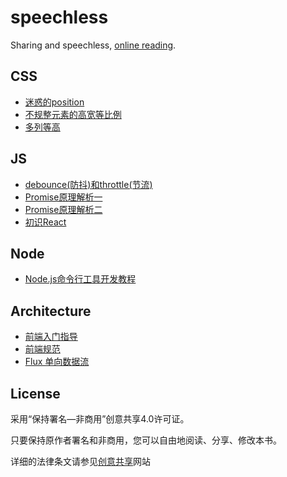 # speechless
Sharing and speechless, [online reading](http://ipluser.github.io/speechless/).


## CSS
- [迷惑的position](docs/css/position.md)
- [不规整元素的高宽等比例](docs/css/width-height-scale.md)
- [多列等高](docs/css/cols-equal-height.md)

## JS
- [debounce(防抖)和throttle(节流)](docs/js/debounce-throttle.md)
- [Promise原理解析一](docs/js/promise__then-catch.md)
- [Promise原理解析二](docs/js/promise__static-methods.md)
- [初识React](docs/js/react__beginning.md)

## Node
- [Node.js命令行工具开发教程](docs/node/command-line-interface.md)

## Architecture
 - [前端入门指导](docs/architecture/guide.md)
 - [前端规范](docs/architecture/frontend-conventions.md)
 - [Flux 单向数据流](docs/architecture/flux.md)

## License
采用“保持署名—非商用”创意共享4.0许可证。

只要保持原作者署名和非商用，您可以自由地阅读、分享、修改本书。

详细的法律条文请参见[创意共享](http://creativecommons.org/licenses/by-nc/4.0/)网站